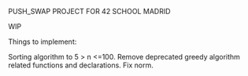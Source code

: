 PUSH_SWAP PROJECT FOR 42 SCHOOL MADRID


WIP

Things to implement:

Sorting algorithm to 5 > n <=100.
Remove deprecated greedy algorithm related functions and declarations.
Fix norm.
